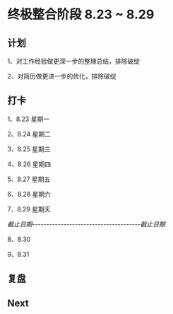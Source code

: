 # 终极整合阶段 8.23 ~ 8.29

## 计划

1、对工作经验做更深一步的整理总结，排除破绽

2、对简历做更进一步的优化，排除破绽

## 打卡

1、8.23 星期一

2、8.24 星期二

3、8.25 星期三

4、8.26 星期四

5、8.27 星期五

6、8.28 星期六

7、8.29 星期天

*截止日期--------------------------------------截止日期*

8、8.30

9、8.31

## 复盘

## Next

